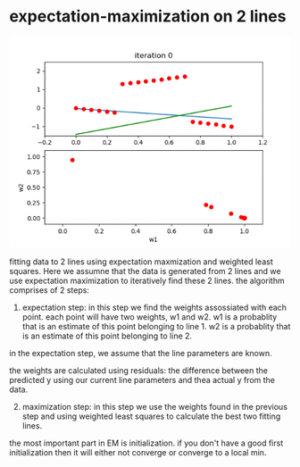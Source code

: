 # expectation-maximization on 2 lines
 ![](coolExample.gif)
 
 fitting data to 2 lines using expectation maxmization and weighted least squares.
 Here we assumne that the data is generated from 2 lines and we use expectation maximization to iteratively find these 2 lines.
 the algorithm comprises of 2 steps:
 1. expectation step:
 in this step we find the weights assossiated with each point. each point will have two weights, w1 and w2.
 w1 is a probablity that is an estimate of this point belonging to line 1.
 w2 is a probablity that is an estimate of this point belonging to line 2.
 
 in the expectation step, we assume that the line parameters are known.
 
 the weights are calculated using residuals: the difference between the predicted y using our current line parameters and thea actual y from the data.
 
2. maximization step:
in this step we use the weights found in the previous step and using weighted least squares to calculate the best two fitting lines.

the most important part in EM is initialization. if you don't have a good first initialization then it will either not converge or converge to a local min.
 

